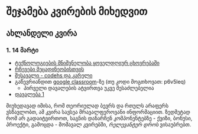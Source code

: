 # შეჯამება კვირების მიხედვით


## ახლანდელი კვირა
### 1. 14 მარტი
- [ტექნოლოგიების მნიშვნელობა ყოველდღიურ ცხოვრებაში](/lectures/01_intro)
- [რჩევები მეცადინეობისთვის](/study_guide)
- [შესავალი - codehs და კარელი](01_karel_setup)
- გაწევრიანდით [google classroom](https://classroom.google.com/c/MjI4NjEwOTgxODEy?cjc=p6v5leq)-ზე (თუ კოდი მოგთხოვათ: p6v5leq)
	- პირველი დავალების ატვირთვა უკვე შესაძლებელია
- [დავალება 1](homework/01_karel)

მიუხედავად იმისა, რომ თეორიულად ბევრს და რთულს არაფერს ვსწავლობთ, ამ კვირა სავსეა მრავალფეროვანი ინფორმაციით. ზედმეტად რომ არ გადაიტვირთოთ, საგნის დანარჩენ კომპონენტებზე - ქვიზი, ბონუსი, პროექტი, გამოცდა - მომავალ კვირებში, *რელევანტურ დროს* ვისაუბრებთ.

<!-- ## მომავალი კვირების გეგმა -->

